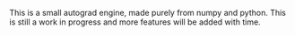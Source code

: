 This is a small autograd engine, made purely from numpy and python. This is still a work in progress and more features will be added with time.